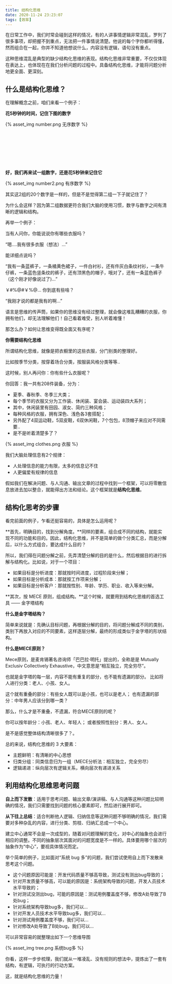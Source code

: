 ```yaml
---
title: 结构化思维
date: 2020-11-24 23:23:07
tags: [效率]
---
```


在日常工作中，我们时常会碰到这样的情况，有的人讲事情逻辑非常混乱，罗列了很多事项，却把握不到重点，无法把一件事情说清楚。他说的每个字你都听得懂，然而组合在一起，你并不知道他想说什么，内容没有逻辑，语句没有重点。

这种思维混乱是典型的缺少结构化思维的表现。结构化思维非常重要，不仅仅体现在表达上，也体现在在我们分析问题的过程中。具备结构化思维，才能将问题分析地更全面、更深刻。

<!--more-->

## 什么是结构化思维？

在理解概念之前，咱们来看一个例子：

**花5秒钟的时间，记住下图的数字**

{% asset_img number.png 无序数字 %}


<br>
<br>
<br>
<br>
<br>
<br>

**好，我们再来试一组数字，还是花5秒钟来记住它**

{% asset_img number2.png 有序数字 %}


其实这2组的20个数字是一样的，但是不是觉得第二组一下子就记住了？

为什么会这样？因为第二组数据更符合我们大脑的使用习惯，数字与数字之间有清晰的逻辑和结构。

再举一个例子：

当有人问你，你能说说你有哪些衣服吗？

“嗯....我有很多衣服（想法）...”

能详细点说吗？

“我有一条蓝裤子，一条橘黄色裙子，一件白衬衫，还有件灰白条纹衬衫，一条牛仔裤，一条蓝色竖条纹的裤子，还有顶黑色的帽子，哦对了，还有一条蓝色裤子（这个刚才好像说过了)…”

￥#%@#￥%@… 你到底有些啥？

“我刚才说的都是我有的啊…”


语言是思维的传声筒，如果你的思维没有经过整理，就会像这堆乱糟糟的衣服，你拥有他们，却无法理解他们！自己看着难受，别人听着难懂！

那怎么办？如何让思维变得既全面又有序呢？


**你需要结构化思维**

所谓结构化思维，就像是把衣橱里的这些衣服，分门别类的整理好。

比如按季节分类，按穿着场合分类，按服装风格分类等等..

这时候，别人再问你：你有些什么衣服呢？

你回答：我一共有208件装备，分为：

- 夏季、春秋季、冬季三大类；
- 每个季节的衣服又分为工作装、休闲装、宴会装、运动装四大系列；
- 其中，休闲装里有田园、淑女、简约三种风格；
- 每种风格的衣服，拥有深色、浅色各3套搭配；
- 另外配了4双运动鞋，5双皮鞋，6双休闲鞋，7个包包，8顶帽子来应对不同需要..
- 是不是听着清楚多了？

{% asset_img clothes.png 衣服 %}

我们大脑处理信息有2个规律：

- 人处理信息的能力有限，太多的信息记不住
- 人更偏爱有规律的信息


假如我们在解决问题、与人沟通、输出文章的过程中找到一个框架，可以将零散信息放进去加以整合，就能得出方法和结论。这个框架就是**结构化思维**。

## 结构化思考的步骤

看完前面的例子，乍看还挺容易的，具体是怎么运用呢？

**首先，明确目的，找到分解角度。**同样的要素，组合成不同的结构，就能实现不同的功能和目的。因此，结构化思维，并不是简单的做个分类汇总，而是分解后，以什么方式组合，要达成什么目的？

所以，我们得在问题分解之前，先弄清楚分解的目的是什么，然后根据目的进行拆解与结构化。比如说，对于一个项目：

- 如果目标是分析进度：那就按时间进度，过程阶段来分解；
- 如果目标是分析成本：那就按工作项来分解；
- 如果目标是分析客户：那就按性别、年龄、学历、职业、收入等来分解。


**其次，按 MECE 原则，组成结构。**这个时候，就要用到结构化思维的首选工具 —— 金字塔结构

**什么是金字塔结构？**

简单来说就是：先确认目标问题，再根据分解的目的，将问题分解成不同的类别，类别下再放入对应的不同要素，这样逐层分解，最终的形成类似于金字塔的形状结构。

**什么是MECE原则？**

Mece原则，是麦肯锡著名咨询师「巴巴拉·明托」提出的，全称是是 Mutually Exclusiv Collectively Exhaustive，中文意思是“相互独立，完全穷尽”。


也就是金字塔的每一层，内容不能有重复的部分，也不能有遗漏的部分。
比如将人进行分类：老人、小孩、女人。

这个就有重叠的部分：有些女人既可以是小孩，也可以是老人；
也有遗漏的部分：中年男人应该分到哪一类？

那么，什么才是不重叠，不遗漏，符合MECE原则的呢？

你可以按年龄分：小孩、老人、年轻人；
或者按照性别分：男人、女人。

是不是感觉整体结构清晰很多了？。

总的来说，结构化思维的 3 大要素：
- 主题鲜明：有清晰的中心思想
- 归类分组：同类信息归为一组（MECE分析法：相互独立，完全穷尽）
- 逻辑递进：纵向层次有逻辑关系，横向层次有递进关系

## 利用结构化思维思考问题

**自上而下发散**：适用于思考问题、输出文章/演讲稿、与人沟通等这种问题比较明确的情况，我们只需要找到问题的核心要素即可，然后进行展开即可。

**从下往上总结**：适合判断他人逻辑、归纳信息等这种问题不够明确的情况，我们需要对多种杂乱的内容，进行分类、剪枝、归纳汇总成一个中心。

建立中心通常不会是一次成型的，随着对问题理解的变化，对中心的抽象也会进行相应的调整。不同的抽象层次其面对的问题宽度是不一样的。具体要用哪个层次的抽象作为“中心”，要视具体情况而定。

举个简单的例子，比如面对“系统 bug 多”的问题，我们尝试使用自上而下发散来思考这个问题。

- 这个问题原因可能是：开发代码质量不够高导致，测试没有测出bug导致的；
- 针对开发质量不够高，可以能的原因是：系统架构导致的问题，开发人员技术水平导致的；
- 针对测试没测出bug，可能的原因是：测试用例覆盖度不够，修改A处导致了B处bug；
- 针对系统架构导致bug多，我们可以...
- 针对开发人员技术水平导致bug多，我们可以...
- 针对测试用例覆盖度不够，我们可以...
- 针对修改A处导致了B处bug，我们可以...

可以非常容易的就整理出如下一个思维导图

{% asset_img tree.png 系统bug多 %}


你看，这样一步步梳理，我们就从一堆凌乱、没有规则的想法中，提炼出了一套有结构，有逻辑，可执行的行动方案。

这，就是结构化思维的力量！
